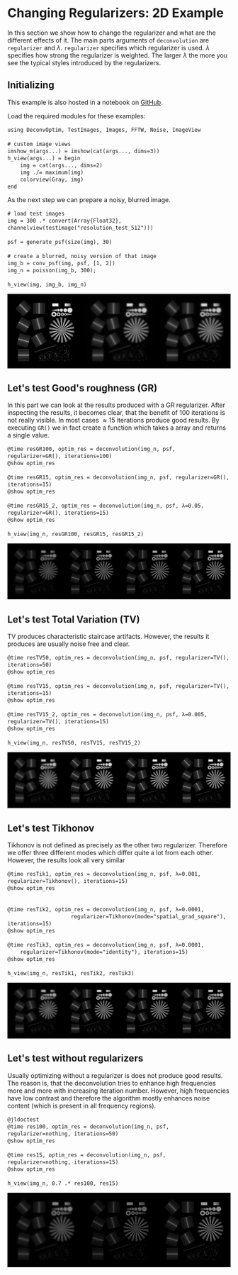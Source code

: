 # Changing Regularizers: 2D Example 
In this section we show how to change the regularizer and what are the different effects of it.
The main parts arguments of `deconvolution` are `regularizer` and $\lambda$. `regularizer` specifies which regularizer is used.
$\lambda$ specifies how strong the regularizer is weighted. The larger $\lambda$ the more you see the typical styles introduced by the regularizers.


## Initializing
This example is also hosted in a notebook on [GitHub](https://github.com/roflmaostc/DeconvOptim.jl/blob/master/examples/changing_regularizers.ipynb).

Load the required modules for these examples:
```@jldoctest
using DeconvOptim, TestImages, Images, FFTW, Noise, ImageView

# custom image views
imshow_m(args...) = imshow(cat(args..., dims=3))
h_view(args...) = begin
    img = cat(args..., dims=2)
    img ./= maximum(img)
    colorview(Gray, img)
end
```

As the next step we can prepare a noisy, blurred image.

```@jldoctest
# load test images
img = 300 .* convert(Array{Float32}, channelview(testimage("resolution_test_512")))

psf = generate_psf(size(img), 30)

# create a blurred, noisy version of that image
img_b = conv_psf(img, psf, [1, 2])
img_n = poisson(img_b, 300);

h_view(img, img_b, img_n)
```
![](../assets/input_comparison.png)


## Let's test Good's roughness (GR)
In this part we can look at the results produced with a GR regularizer. After inspecting the results, it becomes clear, that the benefit of 100 iterations is not really visible.
In most cases $\approx 15$ iterations produce good results. By executing `GR()` we in fact create a function which takes a array and returns
a single value. 
```jldoctest
@time resGR100, optim_res = deconvolution(img_n, psf, regularizer=GR(), iterations=100)
@show optim_res

@time resGR15, optim_res = deconvolution(img_n, psf, regularizer=GR(), iterations=15)
@show optim_res

@time resGR15_2, optim_res = deconvolution(img_n, psf, λ=0.05, regularizer=GR(), iterations=15)
@show optim_res

h_view(img_n, resGR100, resGR15, resGR15_2)
```
![](../assets/GR_comparison.png)


## Let's test Total Variation (TV)
TV produces characteristic staircase artifacts. However, the results it produces are usually noise free and clear.
```@jldoctest
@time resTV50, optim_res = deconvolution(img_n, psf, regularizer=TV(), iterations=50)
@show optim_res

@time resTV15, optim_res = deconvolution(img_n, psf, regularizer=TV(), iterations=15)
@show optim_res

@time resTV15_2, optim_res = deconvolution(img_n, psf, λ=0.005, regularizer=TV(), iterations=15)
@show optim_res

h_view(img_n, resTV50, resTV15, resTV15_2)
```
![](../assets/TV_comparison.png)


## Let's test Tikhonov
Tikhonov is not defined as precisely as the other two regularizer. Therefore we offer three different modes which differ quite a lot from each other. However, the results look all very similar
```@jldoctest
@time resTik1, optim_res = deconvolution(img_n, psf, λ=0.001, regularizer=Tikhonov(), iterations=15)
@show optim_res


@time resTik2, optim_res = deconvolution(img_n, psf, λ=0.0001, 
                    regularizer=Tikhonov(mode="spatial_grad_square"), iterations=15)
@show optim_res

@time resTik3, optim_res = deconvolution(img_n, psf, λ=0.0001, 
    regularizer=Tikhonov(mode="identity"), iterations=15)
@show optim_res

h_view(img_n, resTik1, resTik2, resTik3)
```

![](../assets/Tik_comparison.png)



## Let's test without regularizers
Usually optimizing without a regularizer is does not produce good results. The reason is, that the deconvolution tries to enhance high frequencies more and more with increasing iteration number. 
However, high frequencies have low contrast and therefore the algorithm mostly enhances noise content (which is present in all frequency regions).
```
@jldoctest
@time res100, optim_res = deconvolution(img_n, psf, regularizer=nothing, iterations=50)
@show optim_res

@time res15, optim_res = deconvolution(img_n, psf, regularizer=nothing, iterations=15)
@show optim_res

h_view(img_n, 0.7 .* res100, res15)
```
![](../assets/no_reg_comparison.png)
